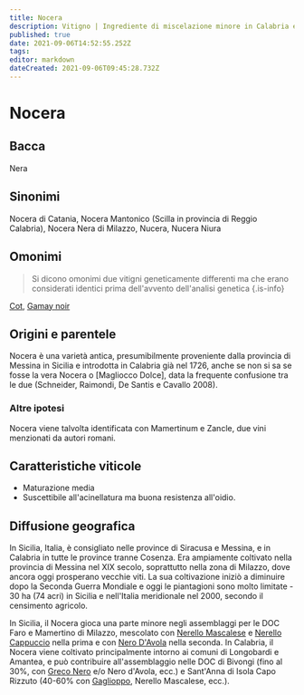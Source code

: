```yaml
---
title: Nocera
description: Vitigno | Ingrediente di miscelazione minore in Calabria e Sicilia.
published: true
date: 2021-09-06T14:52:55.252Z
tags: 
editor: markdown
dateCreated: 2021-09-06T09:45:28.732Z
---
```


# Nocera

## Bacca
Nera
## Sinonimi
 Nocera di Catania, Nocera Mantonico (Scilla in provincia di Reggio Calabria), Nocera Nera di Milazzo, Nucera, Nucera Niura

## Omonimi
> Si dicono omonimi due vitigni geneticamente differenti ma che erano considerati identici prima dell'avvento dell'analisi genetica
{.is-info}

[Cot](/vitigni/bacca-nera/cot), [Gamay noir](/vitigni/bacca-nera/gamay-noir)

## Origini e parentele
Nocera è una varietà antica, presumibilmente proveniente dalla provincia di Messina in Sicilia e introdotta in Calabria già nel 1726, anche se non si sa se fosse la vera Nocera o [Magliocco Dolce], data la frequente confusione tra le due (Schneider, Raimondi, De Santis e Cavallo 2008).

### Altre ipotesi

Nocera viene talvolta identificata con Mamertinum e Zancle, due vini menzionati da autori romani.

## Caratteristiche viticole
- Maturazione media
- Suscettibile all'acinellatura ma buona resistenza all'oidio.

## Diffusione geografica
In Sicilia, Italia, è consigliato nelle province di Siracusa e Messina, e in Calabria in tutte le province tranne Cosenza. Era ampiamente coltivato nella provincia di Messina nel XIX secolo, soprattutto nella zona di Milazzo, dove ancora oggi prosperano vecchie viti. La sua coltivazione iniziò a diminuire dopo la Seconda Guerra Mondiale e oggi le piantagioni sono molto limitate - 30 ha (74 acri) in Sicilia e nell'Italia meridionale nel 2000, secondo il censimento agricolo.

In Sicilia, il Nocera gioca una parte minore negli assemblaggi per le DOC Faro e Mamertino di Milazzo, mescolato con [Nerello Mascalese](/vitigni/bacca-nera/nerello-mascalese) e [Nerello Cappuccio](/vitigni/bacca-nera/nerello-cappuccio) nella prima e con [Nero D'Avola](/vitigni/bacca-nera/nero-d-avola) nella seconda. In Calabria, il Nocera viene coltivato principalmente intorno ai comuni di Longobardi e Amantea, e può contribuire all'assemblaggio nelle DOC di Bivongi (fino al 30%, con [Greco Nero](/vitigni/bacca-nera/greco-nero) e/o Nero d'Avola, ecc.) e Sant'Anna di Isola Capo Rizzuto (40-60% con [Gaglioppo](/vitigni/bacca-nera/gaglioppo), Nerello Mascalese, ecc.).